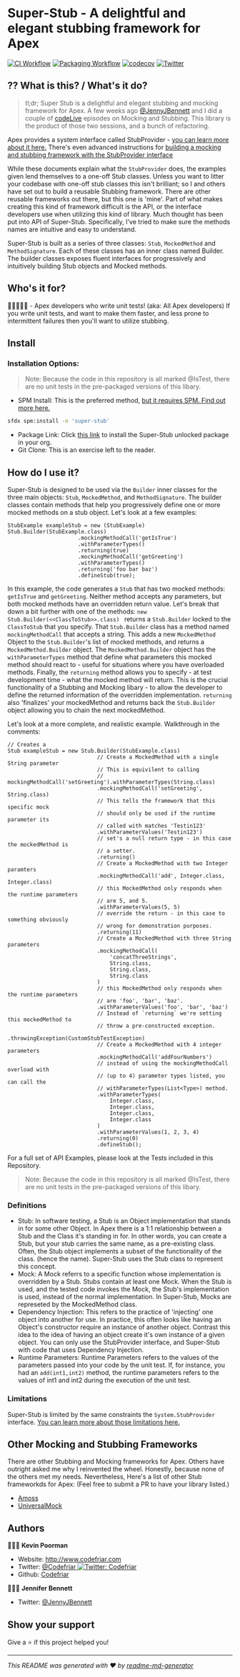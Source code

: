 # Super-Stub - A delightful and elegant stubbing framework for Apex

[![CI Workflow](https://github.com/codefriar/SuperStub/workflows/CI/badge.svg)](_https://github.com/codefriar/SuperStub/actions?query=workflow%3ACI_) [![Packaging Workflow](https://github.com/codefriar/SuperStub/workflows/Packaging/badge.svg)](_https://github.com/codefriar/SuperStub/actions?query=workflow%3APackaging_) [![codecov](https://codecov.io/gh/codefriar/SuperStub/branch/main/graph/badge.svg)](_https://codecov.io/gh/codefriar/SuperStub_)
[![Twitter](https://img.shields.io/twitter/follow/Codefriar.svg?style=social)](https://img.shields.io/twitter/follow/Codefriar.svg?style=social)
## ⁇ What is this? / What's it do?

> tl;dr; Super Stub is a delightful and elegant stubbing and mocking framework for Apex. A few weeks ago [@JennyJBennett](https://twitter.com/JennyJBennett) and I did a couple of [codeLive](https://www.youtube.com/watch?v=H2ddKRgofD0&list=PLgIMQe2PKPSKAIMyT3enmEetcnVEszTJL) episodes on Mocking and Stubbing. This library is the product of those two sessions, and a bunch of refactoring.

Apex provides a system interface called StubProvider - [you can learn more about it here.](https://developer.salesforce.com/docs/atlas.en-us.apexref.meta/apexref/apex_interface_System_StubProvider.htm) There's even advanced instructions for [building a mocking and stubbing framework with the StubProvider interface](https://developer.salesforce.com/docs/atlas.en-us.232.0.apexcode.meta/apexcode/apex_testing_stub_api.htm)

While these documents explain what the `StubProvider` does, the examples given lend themselves to a one-off Stub classes. Unless you want to litter your codebase with one-off stub classes this isn't brilliant; so I and others have set out to build a reusable Stubbing framework. There are other reusable frameworks out there, but this one is 'mine'. Part of what makes creating this kind of framework difficult is the API, or the interface developers use when utilizing this kind of library. Much thought has been put into API of Super-Stub. Specifically, I've tried to make sure the methods names are intuitive and easy to understand.

Super-Stub is built as a series of three classes: `Stub`, `MockedMethod` and `MethodSignature`. Each of these classes has an inner class named Builder. The builder classes exposes fluent interfaces for progressively and intuitively building Stub objects and Mocked methods.


## Who's it for?
🧑‍💻👩🏾‍💻 - Apex developers who write unit tests! (aka: All Apex developers) If you write unit tests, and want to make them faster, and less prone to intermittent failures then you'll want to utilize stubbing.

## Install
### Installation Options:
> Note: Because the code in this repository is all marked @IsTest, there are no unit tests in the pre-packaged versions of this libary.

- SPM Install: This is the preferred method, [but it requires SPM. Find out more here.](https://spm-registry.herokuapp.com/)
```sh
sfdx spm:install -n 'super-stub'
```
- Package Link: Click [this link](https://login.salesforce.com/packaging/installPackage.apexp?p0=04t5e000000tprvAAA) to install the Super-Stub unlocked package in your org.
- Git Clone: This is an exercise left to the reader.

## How do I use it?
Super-Stub is designed to be used via the `Builder` inner classes for the three main objects: `Stub`, `MockedMethod`, and `MethodSignature`. The builder classes contain methods that help you progressively define one or more mocked methods on a stub object. Let's look at a few examples:

```Apex
StubExample exampleStub = new (StubExample) Stub.Builder(StubExample.class)
                      .mockingMethodCall('getIsTrue')
                      .withParameterTypes()
                      .returning(true)
                      .mockingMethodCall('getGreeting')
                      .withParameterTypes()
                      .returning('foo bar baz')
                      .defineStub(true);
```

In this example, the code generates a `Stub` that has two mocked methods: `getIsTrue` and `getGreeting`. Neither method accepts any parameters, but both mocked methods have an overridden return value. Let's break that down a bit further with one of the methods: `new Stub.Builder(<<ClassToStub>>.class) ` returns a `Stub.Builder` locked to the `ClassToStub` that you specify. That `Stub.Builder` class has a method named `mockingMethodCall` that accepts a string. This adds a new `MockedMethod` Object to the `Stub.Builder`'s list of mocked methods, and returns a `MockedMethod.Builder` object. The `MockedMethod.Builder` object has the `withParameterTypes` method that define what parameters this mocked method should react to - useful for situations where you have overloaded methods. Finally, the `returning` method allows you to specify - at test development time - what the mocked method will return. This is the crucial functionality of a Stubbing and Mocking libary - to allow the developer to define the returned information of the overridden implementation. `returning` also 'finalizes' your mockedMethod and returns back the `Stub.Builder` object allowing you to chain the next mockedMethod.

Let's look at a more complete, and realistic example. Walkthrough in the comments:
```apex
// Creates a 
Stub exampleStub = new Stub.Builder(StubExample.class)
                            // Create a MockedMethod with a single String parameter
                            // This is equivilent to calling 
                            // mockingMethodCall('setGreeting').withParameterTypes(String.class)
                            .mockingMethodCall('setGreeting', String.class)
                            // This tells the framework that this specific mock
                            // should only be used if the runtime parameter its 
                            // called with matches 'Testin123'
                            .withParameterValues('Testin123')
                            // set's a null return type - in this case the mockedMethod is
                            // a setter.
                            .returning()
                            // Create a MockedMethod with two Integer paramters
                            .mockingMethodCall('add', Integer.class, Integer.class)
                            // this MockedMethod only responds when the runtime parameters
                            // are 5, and 5.
                            .withParameterValues(5, 5)
                            // override the return - in this case to something obviously
                            // wrong for demonstration purposes.
                            .returning(11)
                            // Create a MockedMethod with three String parameters
                            .mockingMethodCall(
                                'concatThreeStrings',
                                String.class,
                                String.class,
                                String.class
                            )
                            // this MockedMethod only responds when the runtime parameters 
                            // are 'foo', 'bar', 'baz'. 
                            .withParameterValues('foo', 'bar', 'baz')
                            // Instead of `returning` we're setting this mockedMethod to 
                            // throw a pre-constructed exception.
                            .throwingException(CustomStubTestException)
                            // Create a MockedMethod with 4 integer parameters
                            .mockingMethodCall('addFourNumbers')
                            // instead of using the mockingMethodCall overload with 
                            // (up to 4) parameter types listed, you can call the 
                            // withParameterTypes(List<Type>) method.
                            .withParameterTypes(
                                Integer.class,
                                Integer.class,
                                Integer.class,
                                Integer.class
                            )
                            .withParameterValues(1, 2, 3, 4)
                            .returning(0)
                            .defineStub();
```

For a full set of API Examples, please look at the Tests included in this Repository.

> Note: Because the code in this repository is all marked @IsTest, there are no unit tests in the pre-packaged versions of this libary.


### Definitions
* Stub: In software testing, a Stub is an Object implementation that stands in for some other Object. In Apex there is a 1:1 relationship between a Stub and the Class it's standing in for. In other words, you can create a Stub, but your stub carries the same name, as a pre-existing class. Often, the Stub object implements a subset of the functionality of the class. (hence the name). Super-Stub uses the Stub class to represent this concept.
* Mock: A Mock referrs to a specific function whose implementation is overridden by a Stub. Stubs contain at least one Mock. When the Stub is used, and the tested code invokes the Mock, the Stub's implementation is used, instead of the normal implementation. In Super-Stub, Mocks are represeted by the MockedMethod class.
* Dependency Injection: This refers to the practice of 'injecting' one object into another for use. In practice, this often looks like having an Object's constructor require an instance of another object. Contrast this idea to the idea of having an object create it's own instance of a given object. You can only use the StubProvider interface, and Super-Stub with code that uses Dependency Injection.
* Runtime Parameters: Runtime Parameters refers to the values of the parameters passed into your code by the unit test. If, for instance, you had an `add(int1,int2)` method, the runtime parameters refers to the values of int1 and int2 during the execution of the unit test.

### Limitations
Super-Stub is limited by the same constraints the `System.StubProvider` interface. [You can learn more about those limitations here.](https://developer.salesforce.com/docs/atlas.en-us.232.0.apexcode.meta/apexcode/apex_testing_stub_api.htm) 
## Other Mocking and Stubbing Frameworks
There are other Stubbing and Mocking frameworks for Apex. Others have outright asked me why I reinvented the wheel. Honestly, because none of the others met my needs. Nevertheless, Here's a list of other Stub frameworkds for Apex: (Feel free to submit a PR to have your library listed.)
- [Amoss](https://github.com/bobalicious/amoss)
- [UniversalMock](https://github.com/surajp/universalmock)

## Authors

🧑🏼‍💻 **Kevin Poorman**

* Website: http://www.codefriar.com
* Twitter: [@Codefriar](https://twitter.com/Codefriar)<a href="https://twitter.com/Codefriar" target="_blank">
    <img alt="Twitter: Codefriar" src="https://img.shields.io/twitter/follow/Codefriar.svg?style=social" />
  </a>
* Github: [Codefriar](https://github.com/Codefriar)

👩🏼‍💻 **Jennifer Bennett**
* Twitter: [@JennyJBennett](https://twitter.com/JennyJBennett)

## Show your support

Give a ⭐️ if this project helped you!

***
_This README was generated with ❤️ by [readme-md-generator](https://github.com/kefranabg/readme-md-generator)_
